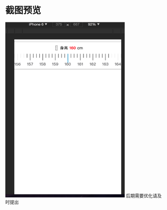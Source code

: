<html>
    <h1>截图预览</h1>
    <img src="app/assets/images/sliding-meters.png" style="width:375px;height:550px">
    <span>后期需要优化请及时提出</span>
</html>
